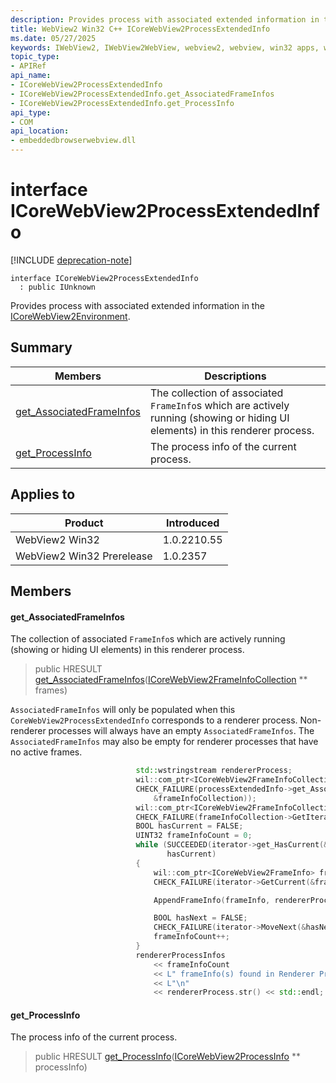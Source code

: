 ```yaml
---
description: Provides process with associated extended information in the ICoreWebView2Environment.
title: WebView2 Win32 C++ ICoreWebView2ProcessExtendedInfo
ms.date: 05/27/2025
keywords: IWebView2, IWebView2WebView, webview2, webview, win32 apps, win32, edge, ICoreWebView2, ICoreWebView2Controller, browser control, edge html, ICoreWebView2ProcessExtendedInfo
topic_type: 
- APIRef
api_name:
- ICoreWebView2ProcessExtendedInfo
- ICoreWebView2ProcessExtendedInfo.get_AssociatedFrameInfos
- ICoreWebView2ProcessExtendedInfo.get_ProcessInfo
api_type:
- COM
api_location:
- embeddedbrowserwebview.dll
---
```


# interface ICoreWebView2ProcessExtendedInfo

[!INCLUDE [deprecation-note](../includes/deprecation-note.md)]

```
interface ICoreWebView2ProcessExtendedInfo
  : public IUnknown
```

Provides process with associated extended information in the [ICoreWebView2Environment](icorewebview2environment.md#icorewebview2environment).

## Summary

 Members                        | Descriptions
--------------------------------|---------------------------------------------
[get_AssociatedFrameInfos](#get_associatedframeinfos) | The collection of associated `FrameInfo`s which are actively running (showing or hiding UI elements) in this renderer process.
[get_ProcessInfo](#get_processinfo) | The process info of the current process.

## Applies to

Product                         | Introduced
--------------------------------|---------------------------------------------
WebView2 Win32            |    1.0.2210.55
WebView2 Win32 Prerelease |    1.0.2357

## Members

#### get_AssociatedFrameInfos

The collection of associated `FrameInfo`s which are actively running (showing or hiding UI elements) in this renderer process.

> public HRESULT [get_AssociatedFrameInfos](#get_associatedframeinfos)([ICoreWebView2FrameInfoCollection](icorewebview2frameinfocollection.md#icorewebview2frameinfocollection) ** frames)

`AssociatedFrameInfos` will only be populated when this `CoreWebView2ProcessExtendedInfo` corresponds to a renderer process. Non-renderer processes will always have an empty `AssociatedFrameInfos`. The `AssociatedFrameInfos` may also be empty for renderer processes that have no active frames.

```cpp
                            std::wstringstream rendererProcess;
                            wil::com_ptr<ICoreWebView2FrameInfoCollection> frameInfoCollection;
                            CHECK_FAILURE(processExtendedInfo->get_AssociatedFrameInfos(
                                &frameInfoCollection));
                            wil::com_ptr<ICoreWebView2FrameInfoCollectionIterator> iterator;
                            CHECK_FAILURE(frameInfoCollection->GetIterator(&iterator));
                            BOOL hasCurrent = FALSE;
                            UINT32 frameInfoCount = 0;
                            while (SUCCEEDED(iterator->get_HasCurrent(&hasCurrent)) &&
                                   hasCurrent)
                            {
                                wil::com_ptr<ICoreWebView2FrameInfo> frameInfo;
                                CHECK_FAILURE(iterator->GetCurrent(&frameInfo));

                                AppendFrameInfo(frameInfo, rendererProcess);

                                BOOL hasNext = FALSE;
                                CHECK_FAILURE(iterator->MoveNext(&hasNext));
                                frameInfoCount++;
                            }
                            rendererProcessInfos
                                << frameInfoCount
                                << L" frameInfo(s) found in Renderer Process ID:" << processId
                                << L"\n"
                                << rendererProcess.str() << std::endl;
```

#### get_ProcessInfo

The process info of the current process.

> public HRESULT [get_ProcessInfo](#get_processinfo)([ICoreWebView2ProcessInfo](icorewebview2processinfo.md#icorewebview2processinfo) ** processInfo)

